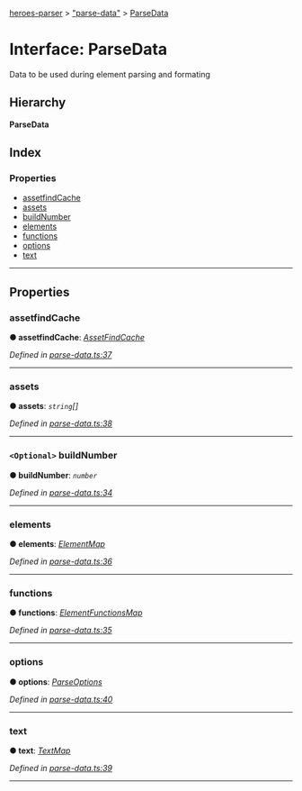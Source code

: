 [heroes-parser](../README.md) > ["parse-data"](../modules/_parse_data_.md) > [ParseData](../interfaces/_parse_data_.parsedata.md)

# Interface: ParseData

Data to be used during element parsing and formating

## Hierarchy

**ParseData**

## Index

### Properties

* [assetfindCache](_parse_data_.parsedata.md#assetfindcache)
* [assets](_parse_data_.parsedata.md#assets)
* [buildNumber](_parse_data_.parsedata.md#buildnumber)
* [elements](_parse_data_.parsedata.md#elements)
* [functions](_parse_data_.parsedata.md#functions)
* [options](_parse_data_.parsedata.md#options)
* [text](_parse_data_.parsedata.md#text)

---

## Properties

<a id="assetfindcache"></a>

###  assetfindCache

**● assetfindCache**: *[AssetFindCache](../modules/_parsers_asset_parsers_.md#assetfindcache)*

*Defined in [parse-data.ts:37](https://github.com/joeistas/heroes-parser/blob/ad5aa01/src/parse-data.ts#L37)*

___
<a id="assets"></a>

###  assets

**● assets**: *`string`[]*

*Defined in [parse-data.ts:38](https://github.com/joeistas/heroes-parser/blob/ad5aa01/src/parse-data.ts#L38)*

___
<a id="buildnumber"></a>

### `<Optional>` buildNumber

**● buildNumber**: *`number`*

*Defined in [parse-data.ts:34](https://github.com/joeistas/heroes-parser/blob/ad5aa01/src/parse-data.ts#L34)*

___
<a id="elements"></a>

###  elements

**● elements**: *[ElementMap](../modules/_element_map_.md#elementmap)*

*Defined in [parse-data.ts:36](https://github.com/joeistas/heroes-parser/blob/ad5aa01/src/parse-data.ts#L36)*

___
<a id="functions"></a>

###  functions

**● functions**: *[ElementFunctionsMap](../modules/_element_.md#elementfunctionsmap)*

*Defined in [parse-data.ts:35](https://github.com/joeistas/heroes-parser/blob/ad5aa01/src/parse-data.ts#L35)*

___
<a id="options"></a>

###  options

**● options**: *[ParseOptions](_parse_options_.parseoptions.md)*

*Defined in [parse-data.ts:40](https://github.com/joeistas/heroes-parser/blob/ad5aa01/src/parse-data.ts#L40)*

___
<a id="text"></a>

###  text

**● text**: *[TextMap](../modules/_text_.md#textmap)*

*Defined in [parse-data.ts:39](https://github.com/joeistas/heroes-parser/blob/ad5aa01/src/parse-data.ts#L39)*

___

